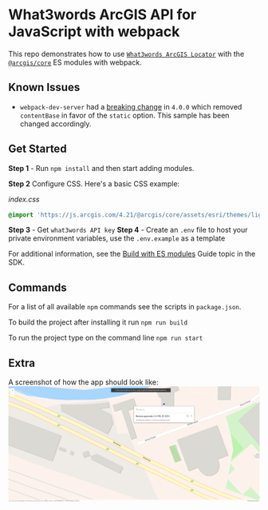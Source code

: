 # What3words ArcGIS API for JavaScript with webpack

This repo demonstrates how to use [`What3words ArcGIS Locator`](https://developer.what3words.com/tools/gis-extensions/arcgis) with the [`@arcgis/core`](https://www.npmjs.com/package/@arcgis/core) ES modules with webpack.


## Known Issues
- `webpack-dev-server` had a [breaking change](https://github.com/webpack/webpack-dev-server/blob/master/CHANGELOG.md#-breaking-changes-4) in `4.0.0` which removed `contentBase` in favor of the `static` option. This sample has been changed accordingly.

## Get Started

**Step 1** - Run `npm install` and then start adding modules.

**Step 2** Configure CSS. Here's a basic CSS example:

*index.css*

```css
@import 'https://js.arcgis.com/4.21/@arcgis/core/assets/esri/themes/light/main.css';
```
**Step 3** - Get `what3words API key` 
**Step 4** - Create an `.env` file to host your private environment variables, use the `.env.example` as a template

For additional information, see the [Build with ES modules](https://developers.arcgis.com/javascript/latest/es-modules/) Guide topic in the SDK.

## Commands

For a list of all available `npm` commands see the scripts in `package.json`.

To build the project after installing it run `npm run build`

To run the project type on the command line `npm run start`

## Extra
A screenshot of how the app should look like:
![What3words Convert To 3 words](./images/convertTo3wa.png)

